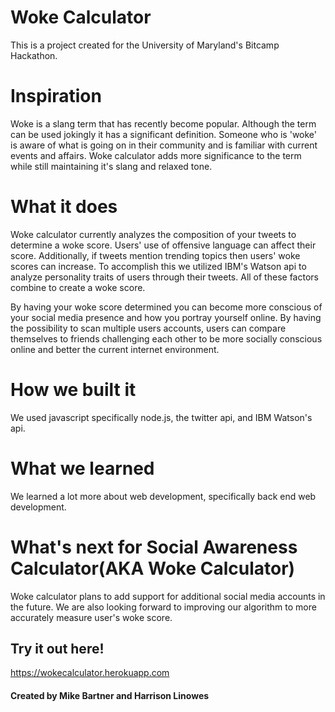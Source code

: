 
# Woke Calculator

This is a project created for the University of Maryland's Bitcamp Hackathon.

# Inspiration

Woke is a slang term that has recently become popular. Although the term can be used jokingly it has a significant definition. Someone who is 'woke' is aware of what is going on in their community and is familiar with current events and affairs. Woke calculator adds more significance to the term while still maintaining it's slang and relaxed tone.

# What it does

Woke calculator currently analyzes the composition of your tweets to determine a woke score. Users' use of offensive language can affect their score. Additionally, if tweets mention trending topics then users' woke scores can increase. To accomplish this we utilized IBM's Watson api to analyze personality traits of users through their tweets. All of these factors combine to create a woke score.

By having your woke score determined you can become more conscious of your social media presence and how you portray yourself online. By having the possibility to scan multiple users accounts, users can compare themselves to friends challenging each other to be more socially conscious online and better the current internet environment.

# How we built it

We used javascript specifically node.js, the twitter api, and IBM Watson's api.

# What we learned

We learned a lot more about web development, specifically back end web development.

# What's next for Social Awareness Calculator(AKA Woke Calculator)

Woke calculator plans to add support for additional social media accounts in the future. We are also looking forward to improving our algorithm to more accurately measure user's woke score.

## Try it out here!
https://wokecalculator.herokuapp.com

#### Created by Mike Bartner and Harrison Linowes
